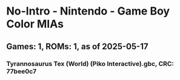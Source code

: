 # No-Intro - Nintendo - Game Boy Color MIAs
## Games: 1, ROMs: 1, as of 2025-05-17

### Tyrannosaurus Tex (World) (Piko Interactive).gbc, CRC: 77bee0c7
